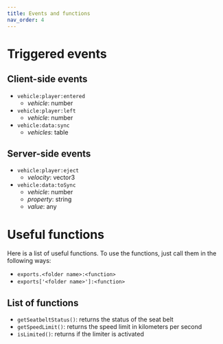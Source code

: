 ```yaml
---
title: Events and functions
nav_order: 4
---
```


# Triggered events

## Client-side events

- `vehicle:player:entered`
  - *vehicle*: number
- `vehicle:player:left`
  - *vehicle*: number
- `vehicle:data:sync`
  - *vehicles*: table

## Server-side events

- `vehicle:player:eject`
  - *velocity*: vector3
- `vehicle:data:toSync`
  - *vehicle*: number
  - *property*: string
  - *value*: any

# Useful functions

Here is a list of useful functions. To use the functions, just call them in the following ways:

- `exports.<folder name>:<function>`
- `exports['<folder name>']:<function>`

## List of functions

- `getSeatbeltStatus()`: returns the status of the seat belt
- `getSpeedLimit()`: returns the speed limit in kilometers per second
- `isLimited()`: returns if the limiter is activated
